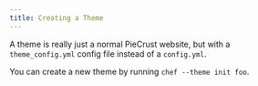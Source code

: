 ```yaml
---
title: Creating a Theme
---
```


A theme is really just a normal PieCrust website, but with a `theme_config.yml`
config file instead of a `config.yml`.

You can create a new theme by running `chef --theme init foo`.

